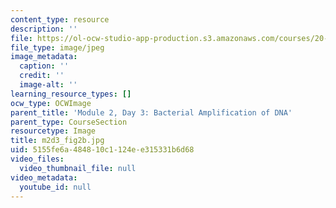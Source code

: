```yaml
---
content_type: resource
description: ''
file: https://ol-ocw-studio-app-production.s3.amazonaws.com/courses/20-109-laboratory-fundamentals-in-biological-engineering-spring-2010/5155fe6a484810c1124ee315331b6d68_m2d3_fig2b.jpg
file_type: image/jpeg
image_metadata:
  caption: ''
  credit: ''
  image-alt: ''
learning_resource_types: []
ocw_type: OCWImage
parent_title: 'Module 2, Day 3: Bacterial Amplification of DNA'
parent_type: CourseSection
resourcetype: Image
title: m2d3_fig2b.jpg
uid: 5155fe6a-4848-10c1-124e-e315331b6d68
video_files:
  video_thumbnail_file: null
video_metadata:
  youtube_id: null
---
```

